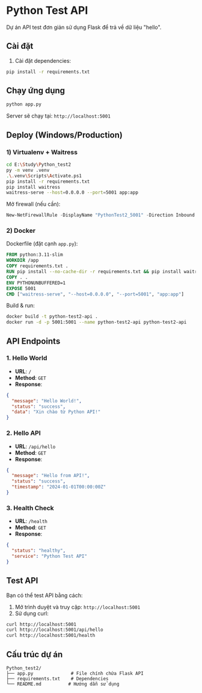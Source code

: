 # Python Test API

Dự án API test đơn giản sử dụng Flask để trả về dữ liệu "hello".

## Cài đặt

1. Cài đặt dependencies:
```bash
pip install -r requirements.txt
```

## Chạy ứng dụng

```bash
python app.py
```

Server sẽ chạy tại: `http://localhost:5001`

## Deploy (Windows/Production)

### 1) Virtualenv + Waitress
```bash
cd E:\Study\Python_test2
py -m venv .venv
.\.venv\Scripts\Activate.ps1
pip install -r requirements.txt
pip install waitress
waitress-serve --host=0.0.0.0 --port=5001 app:app
```

Mở firewall (nếu cần):
```powershell
New-NetFirewallRule -DisplayName "PythonTest2_5001" -Direction Inbound -Protocol TCP -LocalPort 5001 -Action Allow
```

### 2) Docker
Dockerfile (đặt cạnh `app.py`):
```dockerfile
FROM python:3.11-slim
WORKDIR /app
COPY requirements.txt .
RUN pip install --no-cache-dir -r requirements.txt && pip install waitress
COPY . .
ENV PYTHONUNBUFFERED=1
EXPOSE 5001
CMD ["waitress-serve", "--host=0.0.0.0", "--port=5001", "app:app"]
```

Build & run:
```bash
docker build -t python-test2-api .
docker run -d -p 5001:5001 --name python-test2-api python-test2-api
```

## API Endpoints

### 1. Hello World
- **URL**: `/`
- **Method**: `GET`
- **Response**:
```json
{
  "message": "Hello World!",
  "status": "success",
  "data": "Xin chào từ Python API!"
}
```

### 2. Hello API
- **URL**: `/api/hello`
- **Method**: `GET`
- **Response**:
```json
{
  "message": "Hello from API!",
  "status": "success",
  "timestamp": "2024-01-01T00:00:00Z"
}
```

### 3. Health Check
- **URL**: `/health`
- **Method**: `GET`
- **Response**:
```json
{
  "status": "healthy",
  "service": "Python Test API"
}
```

## Test API

Bạn có thể test API bằng cách:

1. Mở trình duyệt và truy cập: `http://localhost:5001`
2. Sử dụng curl:
```bash
curl http://localhost:5001
curl http://localhost:5001/api/hello
curl http://localhost:5001/health
```

## Cấu trúc dự án

```
Python_test2/
├── app.py              # File chính chứa Flask API
├── requirements.txt    # Dependencies
└── README.md          # Hướng dẫn sử dụng
```
